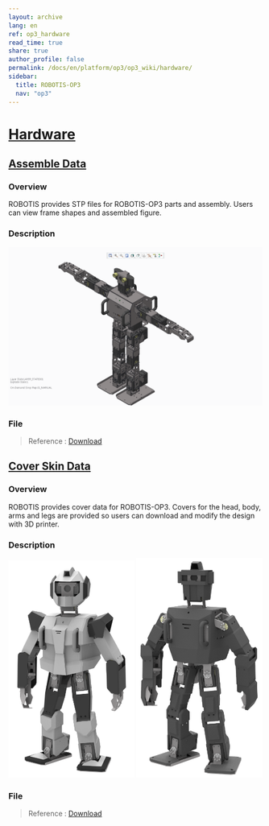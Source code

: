 ```yaml
---
layout: archive
lang: en
ref: op3_hardware
read_time: true
share: true
author_profile: false
permalink: /docs/en/platform/op3/op3_wiki/hardware/
sidebar:
  title: ROBOTIS-OP3
  nav: "op3"
---
```


<div style="counter-reset: h1 5"></div>

# [Hardware](#hardware)

## [Assemble Data](#assemble-data)

### Overview
ROBOTIS provides STP files for ROBOTIS-OP3 parts and assembly. Users can view frame shapes and assembled figure.  



### Description
<img src="https://github.com/ROBOTIS-GIT/ROBOTIS-Documents/blob/master/wiki-images/ROBOTIS-OP3/op3_assemble_data.png?raw=true" height="30%"/>


### File
 > Reference : [Download]

## [Cover Skin Data](#cover-skin-data)

### Overview
 ROBOTIS provides cover data for ROBOTIS-OP3. Covers for the head, body, arms and legs are provided so users can download and modify the design with 3D printer.  


### Description
 <img src="https://github.com/ROBOTIS-GIT/ROBOTIS-OP-Series-Data/blob/master/ROBOTIS-OP3/Hardware/Mechanics/Skin/ROBOTIS-OP3-Skin_Ver1/ROBOTIS_OP3-Skin_Ver1.png?raw=true" width=250/>
 <img src="https://github.com/ROBOTIS-GIT/ROBOTIS-OP-Series-Data/blob/master/ROBOTIS-OP3/Hardware/Mechanics/Skin/ROBOTIS-OP3-Skin_THORMANG3-Style/ROBOTIS-OP3-Skin_THORMANG3-Style.png?raw=true" width=250/>

### File
  > Reference : [Download]




[Download]:https://github.com/ROBOTIS-GIT/ROBOTIS-OP-Series-Data/blob/master/ROBOTIS-OP3/Hardware/Mechanics/Part

[Download]:https://github.com/ROBOTIS-GIT/ROBOTIS-OP-Series-Data/tree/master/ROBOTIS-OP3/Hardware/Mechanics/Skin
